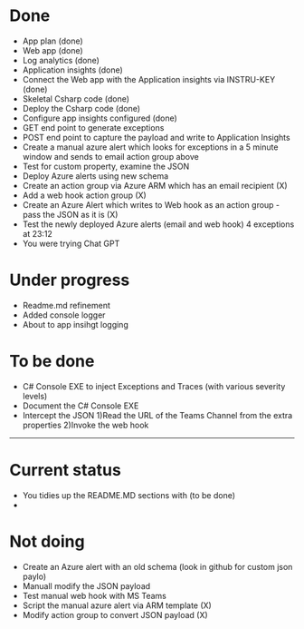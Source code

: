 # Done
- App plan (done)
- Web app (done)
- Log analytics (done)
- Application insights (done)
- Connect the Web app with the Application insights via INSTRU-KEY (done)
- Skeletal Csharp code (done)
- Deploy the Csharp code (done)
- Configure app insights configured (done)
- GET end point to generate exceptions
- POST end point to capture the payload and write to Application Insights
- Create a manual azure alert which looks for exceptions in a 5 minute window and sends to email action group above
- Test for custom property, examine the JSON
- Deploy Azure alerts using new schema
- Create an action group via Azure ARM which has an email recipient (X)
- Add a web hook action group (X)
- Create an Azure Alert which writes to Web hook as an action group - pass the JSON as it is (X)
- Test the newly deployed Azure alerts (email and web hook) 4 exceptions at 23:12
- You were trying Chat GPT

# Under progress
- Readme.md refinement
- Added console logger
- About to app insihgt logging

# To be done
- C# Console EXE to inject Exceptions and Traces (with various severity levels)
- Document the C# Console EXE
- Intercept the JSON 1)Read the URL of the Teams Channel from the extra properties 2)Invoke the web hook
---

# Current status
- You tidies up the README.MD sections with (to be done)
- 
# Not doing
- Create an Azure alert with an old schema (look in github for custom json paylo)
- Manuall modify the JSON payload
- Test manual web hook with MS Teams
- Script the manual azure alert via ARM template (X)
- Modify action group to convert JSON payload (X)

